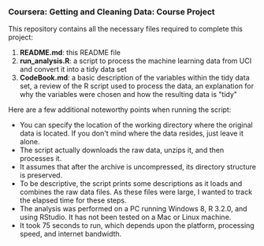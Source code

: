 ### Coursera: Getting and Cleaning Data: Course Project  

This repository contains all the necessary files required to complete this 
project:  

1. __README.md__: this README file  
2. __run_analysis.R__: a script to process the machine learning data from UCI and 
convert it into a tidy data set  
3. __CodeBook.md__: a basic description of the variables within the tidy data set, 
a review of the R script used to process the data, an explanation for why the 
variables were chosen and how the resulting data is "tidy"  

Here are a few additional noteworthy points when running the script:  

* You can specify the location of the working directory where the original data 
is located. If you don't mind where the data resides, just leave it alone. 
* The script actually downloads the raw data, unzips it, and then processes it.  
* It assumes that after the archive is uncompressed, its directory structure is 
preserved.
* To be descriptive, the script prints some descriptions as it loads and 
combines the raw data files. As these files were large, I wanted to track the 
elapsed time for these steps. 
* The analysis was performed on a PC running Windows 8, R 3.2.0, and using 
RStudio. It has not been tested on a Mac or Linux machine.
* It took 75 seconds to run, which depends upon the platform, processing speed, 
and internet bandwidth.
